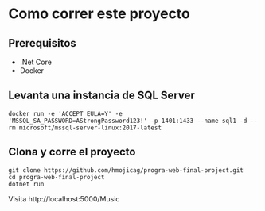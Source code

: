 # Como correr este proyecto

## Prerequisitos

* .Net Core
* Docker


## Levanta una instancia de SQL Server

    docker run -e 'ACCEPT_EULA=Y' -e 'MSSQL_SA_PASSWORD=AStrongPassword123!' -p 1401:1433 --name sql1 -d --rm microsoft/mssql-server-linux:2017-latest
    
## Clona y corre el proyecto
    
    git clone https://github.com/hmojicag/progra-web-final-project.git
    cd progra-web-final-project
    dotnet run
    
Visita http://localhost:5000/Music